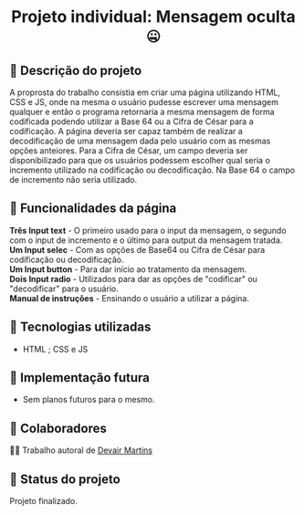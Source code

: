 <h1 align="center">Projeto individual: Mensagem oculta 🤐</h1>

## :memo: Descrição do projeto
A proprosta do trabalho consistia em criar uma página utilizando HTML, CSS e JS, onde na mesma o usuário pudesse escrever uma mensagem qualquer e então o programa retornaria a mesma mensagem de forma codificada podendo utilizar a Base 64 ou a Cifra de César para a codificação. A página deveria ser capaz também de realizar a decodificação de uma mensagem dada pelo usuário com as mesmas opções anteiores.
Para a Cifra de César, um campo deveria ser disponibilizado para que os usuários podessem escolher qual seria o incremento utilizado na codificação ou decodificação. Na Base 64 o campo de incremento não seria utilizado.

## 🤖 Funcionalidades da página
<strong>Três Input text</strong> - O primeiro usado para o input da mensagem, o segundo com o input de incremento e o último para output da mensagem tratada.<br>
<strong>Um Input selec</strong> - Com as opções de Base64 ou Cifra de César para codificação ou decodificação.<br>
<strong>Um Input button</strong> - Para dar início ao tratamento da mensagem.<br>
<strong>Dois Input radio</strong> - Utilizados para dar as opções de "codificar" ou "decodificar" para o usuário.<br>
<strong>Manual de instruções</strong> - Ensinando o usuário a utilizar a página.<br>

## :wrench: Tecnologias utilizadas
* HTML ; CSS e JS

## :rocket: Implementação futura
* Sem planos futuros para o mesmo.

## :handshake: Colaboradores
🧑‍💻 Trabalho autoral de <a href="https://github.com/DevairUva">Devair Martins</a>

## :dart: Status do projeto
Projeto finalizado.